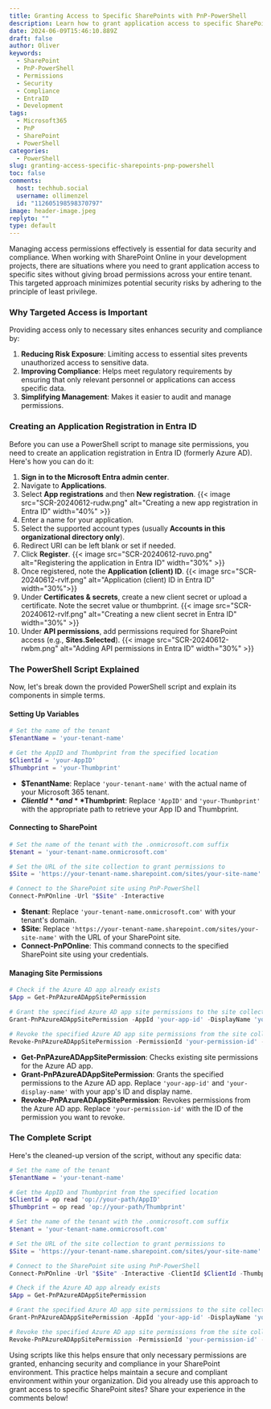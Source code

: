 ```yaml
---
title: Granting Access to Specific SharePoints with PnP-PowerShell
description: Learn how to grant application access to specific SharePoint sites using PnP-PowerShell for enhanced security and compliance in your development projects.
date: 2024-06-09T15:46:10.889Z
draft: false
author: Oliver
keywords:
  - SharePoint
  - PnP-PowerShell
  - Permissions
  - Security
  - Compliance
  - EntraID
  - Development
tags:
  - Microsoft365
  - PnP
  - SharePoint
  - PowerShell
categories:
  - PowerShell
slug: granting-access-specific-sharepoints-pnp-powershell
toc: false
comments:
  host: techhub.social
  username: ollimenzel
  id: "112605198598370797"
image: header-image.jpeg
replyto: ""
type: default
---
```


Managing access permissions effectively is essential for data security and compliance. When working with SharePoint Online in your development projects, there are situations where you need to grant application access to specific sites without giving broad permissions across your entire tenant. 
This targeted approach minimizes potential security risks by adhering to the principle of least privilege.

### Why Targeted Access is Important

Providing access only to necessary sites enhances security and compliance by:
1. **Reducing Risk Exposure**: Limiting access to essential sites prevents unauthorized access to sensitive data.
2. **Improving Compliance**: Helps meet regulatory requirements by ensuring that only relevant personnel or applications can access specific data.
3. **Simplifying Management**: Makes it easier to audit and manage permissions.

### Creating an Application Registration in Entra ID

Before you can use a PowerShell script to manage site permissions, you need to create an application registration in Entra ID (formerly Azure AD). Here's how you can do it:

1. **Sign in to the Microsoft Entra admin center**.
2. Navigate to **Applications**.
3. Select **App registrations** and then **New registration**.
{{< image src="SCR-20240612-rudw.png" alt="Creating a new app registration in Entra ID" width="40%" >}}
4. Enter a name for your application.
5. Select the supported account types (usually **Accounts in this organizational directory only**).
6. Redirect URI can be left blank or set if needed.
7. Click **Register**.
{{< image src="SCR-20240612-ruvo.png" alt="Registering the application in Entra ID" width="30%" >}}
8. Once registered, note the **Application (client) ID**.
{{< image src="SCR-20240612-rvlf.png" alt="Application (client) ID in Entra ID" width="30%">}}
9. Under **Certificates & secrets**, create a new client secret or upload a certificate. Note the secret value or thumbprint.
{{< image src="SCR-20240612-rvlf.png" alt="Creating a new client secret in Entra ID" width="30%" >}}
10. Under **API permissions**, add permissions required for SharePoint access (e.g., **Sites.Selected**).
{{< image src="SCR-20240612-rwbm.png" alt="Adding API permissions in Entra ID" width="30%" >}}

### The PowerShell Script Explained

Now, let's break down the provided PowerShell script and explain its components in simple terms.

#### Setting Up Variables

```powershell
# Set the name of the tenant
$TenantName = 'your-tenant-name'

# Get the AppID and Thumbprint from the specified location
$ClientId = 'your-AppID'
$Thumbprint = 'your-Thumbprint'
```

- **$TenantName**: Replace `'your-tenant-name'` with the actual name of your Microsoft 365 tenant.
- **$ClientId** and **$Thumbprint**: Replace `'AppID'` and `'your-Thumbprint'` with the appropriate path to retrieve your App ID and Thumbprint.

#### Connecting to SharePoint

```powershell
# Set the name of the tenant with the .onmicrosoft.com suffix
$tenant = 'your-tenant-name.onmicrosoft.com'

# Set the URL of the site collection to grant permissions to
$Site = 'https://your-tenant-name.sharepoint.com/sites/your-site-name'

# Connect to the SharePoint site using PnP-PowerShell
Connect-PnPOnline -Url "$Site" -Interactive
```

- **$tenant**: Replace `'your-tenant-name.onmicrosoft.com'` with your tenant's domain.
- **$Site**: Replace `'https://your-tenant-name.sharepoint.com/sites/your-site-name'` with the URL of your SharePoint site.
- **Connect-PnPOnline**: This command connects to the specified SharePoint site using your credentials.

#### Managing Site Permissions

```powershell
# Check if the Azure AD app already exists
$App = Get-PnPAzureADAppSitePermission

# Grant the specified Azure AD app site permissions to the site collection
Grant-PnPAzureADAppSitePermission -AppId 'your-app-id' -DisplayName 'your-display-name' -Permissions Write

# Revoke the specified Azure AD app site permissions from the site collection
Revoke-PnPAzureADAppSitePermission -PermissionId 'your-permission-id' -Force
```

- **Get-PnPAzureADAppSitePermission**: Checks existing site permissions for the Azure AD app.
- **Grant-PnPAzureADAppSitePermission**: Grants the specified permissions to the Azure AD app. Replace `'your-app-id'` and `'your-display-name'` with your app's ID and display name.
- **Revoke-PnPAzureADAppSitePermission**: Revokes permissions from the Azure AD app. Replace `'your-permission-id'` with the ID of the permission you want to revoke.

### The Complete Script

Here's the cleaned-up version of the script, without any specific data:

```powershell
# Set the name of the tenant
$TenantName = 'your-tenant-name'

# Get the AppID and Thumbprint from the specified location
$ClientId = op read 'op://your-path/AppID'
$Thumbprint = op read 'op://your-path/Thumbprint'

# Set the name of the tenant with the .onmicrosoft.com suffix
$tenant = 'your-tenant-name.onmicrosoft.com'

# Set the URL of the site collection to grant permissions to
$Site = 'https://your-tenant-name.sharepoint.com/sites/your-site-name'

# Connect to the SharePoint site using PnP-PowerShell
Connect-PnPOnline -Url "$Site" -Interactive -ClientId $ClientId -Thumbprint $Thumbprint -Tenant $tenant

# Check if the Azure AD app already exists
$App = Get-PnPAzureADAppSitePermission

# Grant the specified Azure AD app site permissions to the site collection
Grant-PnPAzureADAppSitePermission -AppId 'your-app-id' -DisplayName 'your-display-name' -Permissions Write

# Revoke the specified Azure AD app site permissions from the site collection
Revoke-PnPAzureADAppSitePermission -PermissionId 'your-permission-id' -Force
```

Using scripts like this helps ensure that only necessary permissions are granted, enhancing security and compliance in your SharePoint environment. This practice helps maintain a secure and compliant environment within your organization.
Did you already use this approach to grant access to specific SharePoint sites? Share your experience in the comments below!